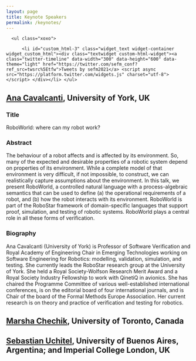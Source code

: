 ```yaml
---
layout: page
title: Keynote Speakers
permalink: /keynotes/
---
```

<div id="secondary" class="widget-area sidey" role="complementary">

      <ul class="xoxo">

          <li id="custom_html-3" class="widget_text widget-container widget_custom_html"><div class="textwidget custom-html-widget"><a class="twitter-timeline" data-width="300" data-height="600" data-theme="light" href="https://twitter.com/sefm_conf?ref_src=twsrc%5Etfw">Tweets by sefm2021</a> <script async src="https://platform.twitter.com/widgets.js" charset="utf-8"></script> </div></li>	</ul>
</div>
<h2><a href="https://www-users.cs.york.ac.uk/~alcc/">Ana Cavalcanti</a>, University of York, UK</h2>

<h3>Title</h3>
<p>RoboWorld: where can my robot work?</p>
<h3>Abstract</h3>
<p>The behaviour of a robot affects and is affected by its environment.  So, many of the expected and desirable properties of a robotic system depend on properties of its environment. While a complete model of that environment is very difficult, if not impossible, to construct, we can realistically capture assumptions about the environment.  In this talk, we present RoboWorld, a controlled natural language with a process-algebraic semantics that can be used to define (a) the operational requirements of a robot, and (b) how the
robot interacts with its environment.  RoboWorld is part of the RoboStar framework of domain-specific languages that support proof, simulation, and testing of robotic systems. RoboWorld plays a central role in all these forms of verification.</p>
<h3>Biography</h3>
<p>Ana Cavalcanti (University of York) is Professor of Software Verification and Royal Academy of Engineering Chair in Emerging Technologies working on Software Engineering for Robotics: modelling, validation, simulation, and testing. She currently leads the RoboStar research group at the University of York. She held a Royal Society-Wolfson Research Merit Award and a Royal Society Industry Fellowship to work with QinetiQ in avionics. She has chaired the Programme Committee of various well-established international conferences, is on the editorial board of four international journals, and is Chair of the board of the Formal Methods Europe Association. Her current research is on theory and practice of verification and
testing for robotics.</p>

<h2><a href="http://www.cs.toronto.edu/~chechik/">Marsha Chechik</a>, University of Toronto, Canada</h2>

<h2><a href="https://lafhis.dc.uba.ar/~suchitel">Sebastian Uchitel</a>, University of Buenos Aires, Argentina; and Imperial College London, UK</h2>
